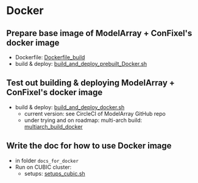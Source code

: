 # Docker

## Prepare base image of ModelArray + ConFixel's docker image
* Dockerfile: [Dockerfile_build](Dockerfile_build)
* build & deploy: [build_and_deploy_prebuilt_Docker.sh](build_and_deploy_prebuilt_Docker.sh)

## Test out building & deploying ModelArray + ConFixel's docker image
* build & deploy: [build_and_deploy_docker.sh](build_and_deploy_docker.sh)
    * current version: see CircleCI of ModelArray GitHub repo
    * under trying and on roadmap: multi-arch build: [multiarch_build_docker](multiarch_build_docker)

## Write the doc for how to use Docker image
* in folder `docs_for_docker`
* Run on CUBIC cluster:
    * setups: [setups_cubic.sh](setups_cubic.sh)